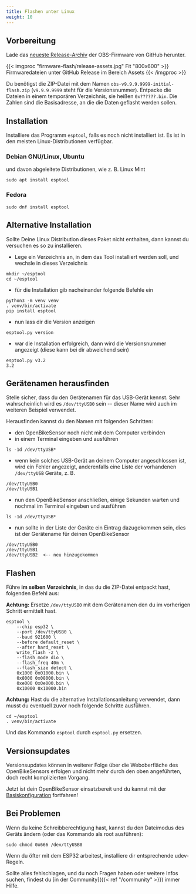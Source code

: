 ```yaml
---
title: Flashen unter Linux
weight: 10
---
```


## Vorbereitung

Lade das [neueste Release-Archiv](https://github.com/openbikesensor/OpenBikeSensorFirmware/releases) 
der OBS-Firmware von GitHub herunter.

{{< imgproc "firmware-flash/release-assets.jpg" Fit "800x600" >}}
Firmwaredateien unter GitHub Release im Bereich Assets
{{< /imgproc >}}

Du benötigst die ZIP-Datei mit dem Namen `obs-v9.9.9.9999-initial-flash.zip` (`v9.9.9.9999` steht für die Versionsnummer).
Entpacke die Dateien in einem temporären Verzeichnis, sie heißen `0x??????.bin`. Die Zahlen sind die Basisadresse, an die
die Daten geflasht werden sollen.

## Installation

Installiere das Programm `esptool`, falls es noch nicht installiert ist. Es ist in den
meisten Linux-Distributionen verfügbar.

### Debian GNU/Linux, Ubuntu

und davon abgeleitete Distributionen, wie z.&nbsp;B. Linux Mint

```shell
sudo apt install esptool
```

### Fedora

```shell
sudo dnf install esptool
```

## Alternative Installation

Sollte Deine Linux Distribution dieses Paket nicht enthalten, dann kannst du versuchen es so zu installieren.
- Lege ein Verzeichnis an, in dem das Tool installiert werden soll, und wechsle in dieses Verzeichnis
```shell
mkdir ~/esptool
cd ~/esptool
```
- für die Installation gib nacheinander folgende Befehle ein
```shell
python3 -m venv venv
. venv/bin/activate
pip install esptool
```
- nun lass dir die Version anzeigen
```shell
esptool.py version
```
- war die Installation erfolgreich, dann wird die Versionsnummer angezeigt (diese kann bei dir abweichend sein)
```shell
esptool.py v3.2
3.2
```

## Gerätenamen herausfinden

Stelle sicher, dass du den Gerätenamen für das USB-Gerät kennst. Sehr wahrscheinlich wird es `/dev/ttyUSB0` sein --
dieser Name wird auch im weiteren Beispiel verwendet.

Herausfinden kannst du den Namen mit folgenden Schritten:
- den OpenBikeSensor noch nicht mit dem Computer verbinden
- in einem Terminal eingeben und ausführen
```shell
ls -1d /dev/ttyUSB*
```
- wenn kein solches USB-Gerät an deinem Computer angeschlossen ist, wird ein Fehler angezeigt, anderenfalls eine Liste
der vorhandenen `/dev/ttyUSB` Geräte, z.&nbsp;B.
```shell
/dev/ttyUSB0
/dev/ttyUSB1
```
- nun den OpenBikeSensor anschließen, einige Sekunden warten und nochmal im Terminal eingeben und ausführen
```shell
ls -1d /dev/ttyUSB*
```
- nun sollte in der Liste der Geräte ein Eintrag dazugekommen sein, dies ist der Gerätename für deinen OpenBikeSensor
```shell
/dev/ttyUSB0
/dev/ttyUSB1
/dev/ttyUSB2  <-- neu hinzugekommen
```


## Flashen

Führe **im selben Verzeichnis**, in das du die ZIP-Datei entpackt hast, folgenden Befehl aus:

**Achtung:** Ersetze `/dev/ttyUSB0` mit dem Gerätenamen den du im vorherigen Schritt ermittelt hast.

```shell
esptool \
    --chip esp32 \
    --port /dev/ttyUSB0 \
    --baud 921600 \
    --before default_reset \
    --after hard_reset \
    write_flash -z \
    --flash_mode dio \
    --flash_freq 40m \
    --flash_size detect \
    0x1000 0x01000.bin \
    0x8000 0x08000.bin \
    0xe000 0x0e000.bin \
    0x10000 0x10000.bin
```

**Achtung:** Hast du die alternative Installationsanleitung verwendet, dann musst du eventuell zuvor noch folgende Schritte ausführen.
```shell
cd ~/esptool
. venv/bin/activate
```
Und das Kommando `esptool` durch `esptool.py` ersetzen.


## Versionsupdates

Versionsupdates können in weiterer Folge über die Weboberfläche des OpenBikeSensors erfolgen und nicht mehr durch den oben angeführten, doch recht komplizierten Vorgang.

Jetzt ist dein OpenBikeSensor einsatzbereit und du kannst mit der [Basiskonfiguration](https://openbikesensor.org/docs/user-guide/configuration/minimal/) fortfahren!


## Bei Problemen

Wenn du keine Schreibberechtigung hast, kannst du den Dateimodus des Geräts ändern (oder das Kommando als root ausführen):

```shell
sudo chmod 0x666 /dev/ttyUSB0
```

Wenn du öfter mit dem ESP32 arbeitest, installiere dir entsprechende udev-Regeln.

Sollte alles fehlschlagen, und du noch Fragen haben oder weitere Infos suchen, findest
du [in der Community]({{< ref "/community" >}}) immer Hilfe.
